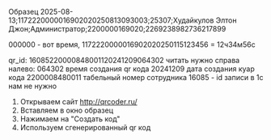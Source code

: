 Образец
2025-08-13;1172220000016902020250813093003;25307;Худайкулов Элтон Джон;Администратор;2200000169020;2269238982736217899

000000 - вот время, 
1172220000016902020250115123456 = 12ч34м56с

qr_id:
16085220000848001120241209064302
читать нужно справа налево:
064302 время создания qr кода
20241209 дата создания куар кода
2200008480011 табельный номер сотрудника
16085 - id записи в 1с нам не нужно

1. Открываем сайт
http://qrcoder.ru/
2. Вставляем в окно образец
3. Нажимаем на "Создать код"
4. Используем сгенерированный qr код